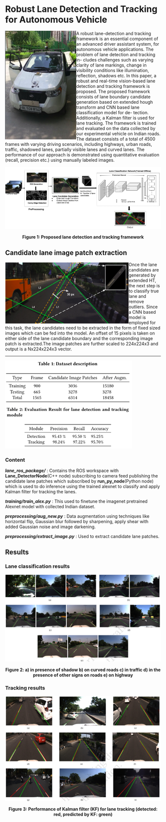 # Robust Lane Detection and Tracking for Autonomous Vehicle

<img align="left" height = "350" src="./util/image/car.png">

A robust lane-detection and tracking framework is an essential
component of an advanced driver assistant system, for autonomous
vehicle applications. The problem of lane detection and tracking in-
cludes challenges such as varying clarity of lane markings, change
in visibility conditions like illumination, reflection, shadows etc.
In this paper, a robust and real-time vision-based lane detection
and tracking framework is proposed. The proposed framework
consists of lane boundary candidate generation based on extended
hough transform and CNN based lane classification model for de-
tection. Additionally, a Kalman filter is used for lane tracking. The
framework is trained and evaluated on the data collected by our
experimental vehicle on Indian roads. The dataset consists of a total
of 4500 frames with varying driving scenarios, including highways,
urban roads, traffic, shadowed lanes, partially visible lanes and
curved lanes. The performance of our approach is demonstrated
using quantitative evaluation (recall, precision etc.) using manually
labeled images.



![alt text](./util/image/fl_chart.png )


<p align="center"><b>Figure 1: Proposed lane detection and tracking framework</b></p>


## Candidate lane image patch extraction

<img align="left" width="400" height="200"  src="./util/image/img_patch.png">

Once the lane candidates
are generated by extended HT, the next step is to classify
true lane and remove outliers. Since a CNN based model is employed for this task, the lane candidates need
to be extracted in the form of fixed sized images which can be fed
into the model. An offset of 15 pixels is taken on either side of
the lane candidate boundary and the corresponding image patch is
extracted.The image patches are further scaled to 224x224x3 and output is a Nx224x224x3 vector.

<hr/>
<img align="left" width = "410" src="./util/image/tb1.png"><img width = "410" src="./util/image/tb2.png">

### Content

***lane_ros_package/*** :  Contains the ROS workspace with **Lane_DetectorNode**(C++ node) subscribing to camera feed publishing the candidate lane patches which subscribed by **run_py_node**(Python node) which
is used to do inference using the trained alexnet to classify and apply Kalman filter for tracking the lanes.

***training/train_alex.py*** : This used to finetune the imagenet pretrained Alexnet model with collected Indian dataset.

***preprocessing/aug_new.py*** : Data augmentation using techniques like
horizontal flip, Gaussian blur followed by sharpening, apply shear
with added Gaussian noise and image darkening.

***preprocessing/extract_image.py*** : Used to extract candidate lane patches.

## Results

### Lane classification results
![alt text](./util/image/result.png )
<p align="center"><b>Figure 2:  a) in presence of shadow b) on curved roads c) in traffic d) in the presence of other signs
on roads e) on highway</b></p>


### Tracking results
![alt text](./util/image/track_result.png )
<p align="center"><b>Figure 3: Performance of Kalman filter (KF) for lane tracking (detected: red, predicted by KF: green)</b></p>

